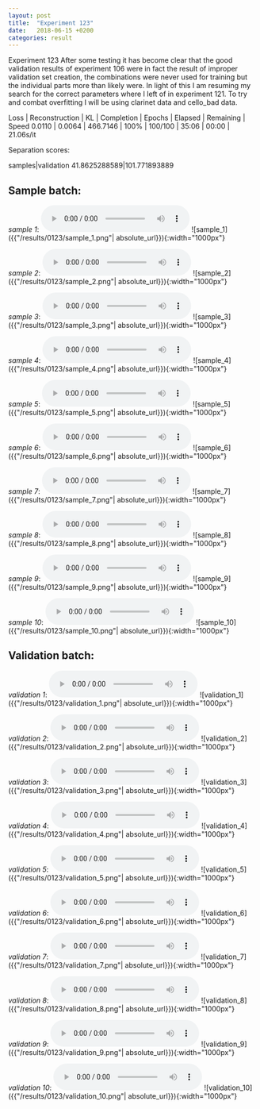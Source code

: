 ```yaml
---
layout: post
title:  "Experiment 123"
date:   2018-06-15 +0200
categories: result
---
```

Experiment 123
After some testing it has become clear that the good validation results of experiment 106 were in fact the result of improper validation set creation, the combinations were never used for training but the individual parts more than likely were.
In light of this I am resuming my search for the correct parameters where I left of in experiment 121. To try and combat overfitting I will be using clarinet data and cello_bad data.

Loss | Reconstruction | KL | Completion | Epochs | Elapsed | Remaining | Speed
0.0110 | 0.0064 | 466.7146 | 100% | 100/100 | 35:06 | 00:00 | 21.06s/it

Separation scores:

samples|validation
41.8625288589|101.771893889

## **Sample batch**:
_sample 1_:
<audio src="/ResultsOverview/results/0123/sample_1.wav" controls preload></audio>
![sample_1]({{"/results/0123/sample_1.png"| absolute_url}}){:width="1000px"}

_sample 2_:
<audio src="/ResultsOverview/results/0123/sample_2.wav" controls preload></audio>
![sample_2]({{"/results/0123/sample_2.png"| absolute_url}}){:width="1000px"}

_sample 3_:
<audio src="/ResultsOverview/results/0123/sample_3.wav" controls preload></audio>
![sample_3]({{"/results/0123/sample_3.png"| absolute_url}}){:width="1000px"}

_sample 4_:
<audio src="/ResultsOverview/results/0123/sample_4.wav" controls preload></audio>
![sample_4]({{"/results/0123/sample_4.png"| absolute_url}}){:width="1000px"}

_sample 5_:
<audio src="/ResultsOverview/results/0123/sample_5.wav" controls preload></audio>
![sample_5]({{"/results/0123/sample_5.png"| absolute_url}}){:width="1000px"}

_sample 6_:
<audio src="/ResultsOverview/results/0123/sample_6.wav" controls preload></audio>
![sample_6]({{"/results/0123/sample_6.png"| absolute_url}}){:width="1000px"}

_sample 7_:
<audio src="/ResultsOverview/results/0123/sample_7.wav" controls preload></audio>
![sample_7]({{"/results/0123/sample_7.png"| absolute_url}}){:width="1000px"}

_sample 8_:
<audio src="/ResultsOverview/results/0123/sample_8.wav" controls preload></audio>
![sample_8]({{"/results/0123/sample_8.png"| absolute_url}}){:width="1000px"}

_sample 9_:
<audio src="/ResultsOverview/results/0123/sample_9.wav" controls preload></audio>
![sample_9]({{"/results/0123/sample_9.png"| absolute_url}}){:width="1000px"}

_sample 10_:
<audio src="/ResultsOverview/results/0123/sample_10.wav" controls preload></audio>
![sample_10]({{"/results/0123/sample_10.png"| absolute_url}}){:width="1000px"}

## **Validation batch**:
_validation 1_:
<audio src="/ResultsOverview/results/0123/validation_1.wav" controls preload></audio>
![validation_1]({{"/results/0123/validation_1.png"| absolute_url}}){:width="1000px"}

_validation 2_:
<audio src="/ResultsOverview/results/0123/validation_2.wav" controls preload></audio>
![validation_2]({{"/results/0123/validation_2.png"| absolute_url}}){:width="1000px"}

_validation 3_:
<audio src="/ResultsOverview/results/0123/validation_3.wav" controls preload></audio>
![validation_3]({{"/results/0123/validation_3.png"| absolute_url}}){:width="1000px"}

_validation 4_:
<audio src="/ResultsOverview/results/0123/validation_4.wav" controls preload></audio>
![validation_4]({{"/results/0123/validation_4.png"| absolute_url}}){:width="1000px"}

_validation 5_:
<audio src="/ResultsOverview/results/0123/validation_5.wav" controls preload></audio>
![validation_5]({{"/results/0123/validation_5.png"| absolute_url}}){:width="1000px"}

_validation 6_:
<audio src="/ResultsOverview/results/0123/validation_6.wav" controls preload></audio>
![validation_6]({{"/results/0123/validation_6.png"| absolute_url}}){:width="1000px"}

_validation 7_:
<audio src="/ResultsOverview/results/0123/validation_7.wav" controls preload></audio>
![validation_7]({{"/results/0123/validation_7.png"| absolute_url}}){:width="1000px"}

_validation 8_:
<audio src="/ResultsOverview/results/0123/validation_8.wav" controls preload></audio>
![validation_8]({{"/results/0123/validation_8.png"| absolute_url}}){:width="1000px"}

_validation 9_:
<audio src="/ResultsOverview/results/0123/validation_9.wav" controls preload></audio>
![validation_9]({{"/results/0123/validation_9.png"| absolute_url}}){:width="1000px"}

_validation 10_:
<audio src="/ResultsOverview/results/0123/validation_10.wav" controls preload></audio>
![validation_10]({{"/results/0123/validation_10.png"| absolute_url}}){:width="1000px"}
